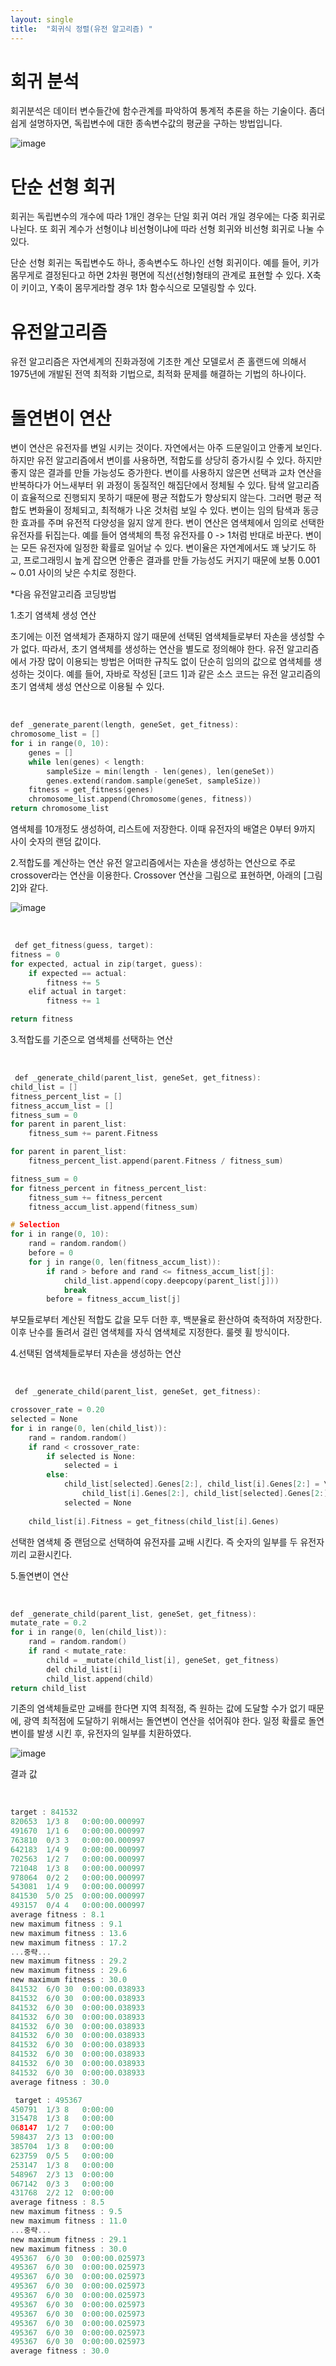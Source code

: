```yaml
---
layout: single
title:  "회귀식 정렬(유전 알고리즘) "
---
```


# 회귀 분석
회귀분석은 데이터 변수들간에 함수관계를 파악하여 통계적 추론을 하는 기술이다.
좀더 쉽게 설명하자면, 독립변수에 대한 종속변수값의 평균을 구하는 방법입니다.

![image](https://img1.daumcdn.net/thumb/R1280x0/?scode=mtistory2&fname=https%3A%2F%2Fblog.kakaocdn.net%2Fdn%2FlsjIi%2FbtqCpQVSDQq%2FcYOKyEDDicbLxIpyDwkZw0%2Fimg.png)

# 단순 선형 회귀
회귀는 독립변수의 개수에 따라 1개인 경우는 단일 회귀 여러 개일 경우에는 다중 회귀로 나뉜다. 또 회귀 계수가 선형이냐 비선형이냐에 따라 선형 회귀와 비선형 회귀로 나눌 수 있다.

단순 선형 회귀는 독립변수도 하나, 종속변수도 하나인 선형 회귀이다. 예를 들어, 키가 몸무게로 결정된다고 하면 2차원 평면에 직선(선형)형태의 관계로 표현할 수 있다. X축이 키이고, Y축이 몸무게라할 경우 1차 함수식으로 모델링할 수 있다.



# 유전알고리즘
유전 알고리즘은 자연세계의 진화과정에 기초한 계산 모델로서 존 홀랜드에 의해서 1975년에 개발된 전역 최적화 기법으로, 최적화 문제를 해결하는 기법의 하나이다.

# 돌연변이 연산
변이 연산은 유전자를 변일 시키는 것이다. 자연에서는 아주 드문일이고 안좋게 보인다. 하지만 유전 알고리즘에서 변이를 사용하면, 적합도를 상당히 증가시킬 수 있다. 하지만 좋지 않은 결과를 만들 가능성도 증가한다.
변이를 사용하지 않은면 선택과 교차 연산을 반복하다가 어느새부터 위 과정이 동질적인 해집단에서 정체될 수 있다. 탐색 알고리즘이 효율적으로 진행되지 못하기 때문에 평균 적합도가 향상되지 않는다. 그러면 평균 적합도 변화율이 정체되고, 최적해가 나온 것처럼 보일 수 있다. 변이는 임의 탐색과 동긍한 효과를 주며 유전적 다양성을 잃지 않게 한다.
변이 연산은 염색체에서 임의로 선택한 유전자를 뒤집는다. 예를 들어 염색체의 특정 유전자를 0 -> 1처럼 반대로 바꾼다. 변이는 모든 유전자에 일정한 확률로 일어날 수 있다. 변이율은 자연계에서도 꽤 낮기도 하고, 프로그래밍시 높게 잡으면 안좋은 결과를 만들 가능성도 커지기 때문에 보통 0.001 ~ 0.01 사이의 낮은 수치로 정한다.

*다음 유전알고리즘 코딩방법

1.초기 염색체 생성 연산

초기에는 이전 염색체가 존재하지 않기 때문에 선택된 염색체들로부터 자손을 생성할 수가 없다. 따라서, 초기 염색체를 생성하는 연산을 별도로 정의해야 한다. 유전 알고리즘에서 가장 많이 이용되는 방법은 어떠한 규칙도 없이 단순히 임의의 값으로 염색체를 생성하는 것이다. 예를 들어, 자바로 작성된 [코드 1]과 같은 소스 코드는 유전 알고리즘의 초기 염색체 생성 연산으로 이용될 수 있다.

<br/>

```c
def _generate_parent(length, geneSet, get_fitness):
chromosome_list = []
for i in range(0, 10):
    genes = []
    while len(genes) < length:
        sampleSize = min(length - len(genes), len(geneSet))
        genes.extend(random.sample(geneSet, sampleSize))
    fitness = get_fitness(genes)
    chromosome_list.append(Chromosome(genes, fitness))
return chromosome_list
```
염색체를 10개정도 생성하여, 리스트에 저장한다. 이때 유전자의 배열은 0부터 9까지 사이 숫자의 랜덤 값이다.

2.적합도를 계산하는 연산
유전 알고리즘에서는 자손을 생성하는 연산으로 주로 crossover라는 연산을 이용한다. Crossover 연산을 그림으로 표현하면, 아래의 [그림 2]와 같다.

![image](https://img1.daumcdn.net/thumb/R1280x0/?scode=mtistory2&fname=http%3A%2F%2Fcfile6.uf.tistory.com%2Fimage%2F2204125057DBC01320BE0C)

<br/>

```c
 def get_fitness(guess, target):
fitness = 0
for expected, actual in zip(target, guess):
    if expected == actual:
        fitness += 5
    elif actual in target:
        fitness += 1

return fitness
```

3.적합도를 기준으로 염색체를 선택하는 연산

<br/>

```c
 def _generate_child(parent_list, geneSet, get_fitness):
child_list = []
fitness_percent_list = []
fitness_accum_list = []
fitness_sum = 0
for parent in parent_list:
    fitness_sum += parent.Fitness

for parent in parent_list:
    fitness_percent_list.append(parent.Fitness / fitness_sum)

fitness_sum = 0
for fitness_percent in fitness_percent_list:
    fitness_sum += fitness_percent
    fitness_accum_list.append(fitness_sum)

# Selection
for i in range(0, 10):
    rand = random.random()
    before = 0
    for j in range(0, len(fitness_accum_list)):
        if rand > before and rand <= fitness_accum_list[j]:
            child_list.append(copy.deepcopy(parent_list[j]))
            break
        before = fitness_accum_list[j]

```

부모들로부터 계산된 적합도 값을 모두 더한 후, 백분율로 환산하여 축적하여 저장한다. 이후 난수를 돌려서 걸린 염색체를 자식 염색체로 지정한다. 룰렛 휠 방식이다.

4.선택된 염색체들로부터 자손을 생성하는 연산

<br/>

```c
 def _generate_child(parent_list, geneSet, get_fitness):

crossover_rate = 0.20
selected = None
for i in range(0, len(child_list)):
    rand = random.random()
    if rand < crossover_rate:
        if selected is None:
            selected = i
        else:
            child_list[selected].Genes[2:], child_list[i].Genes[2:] = \
                child_list[i].Genes[2:], child_list[selected].Genes[2:]
            selected = None
            
    child_list[i].Fitness = get_fitness(child_list[i].Genes)
```

선택한 염색체 중 랜덤으로 선택하여 유전자를 교배 시킨다. 즉 숫자의 일부를 두 유전자끼리 교환시킨다.

5.돌연변이 연산

<br/>

```c
def _generate_child(parent_list, geneSet, get_fitness):
mutate_rate = 0.2
for i in range(0, len(child_list)):
    rand = random.random()
    if rand < mutate_rate:
        child = _mutate(child_list[i], geneSet, get_fitness)
        del child_list[i]
        child_list.append(child)
return child_list
```

기존의 염색체들로만 교배를 한다면 지역 최적점, 즉 원하는 값에 도달할 수가 없기 때문에, 광역 최적점에 도달하기 위해서는 돌연변이 연산을 섞어줘야 한다. 일정 확률로 돌연변이를 발생 시킨 후, 유전자의 일부를 치환하였다.

![image](https://img1.daumcdn.net/thumb/R1280x0/?scode=mtistory2&fname=http%3A%2F%2Fcfile24.uf.tistory.com%2Fimage%2F236D374857DBC2AF2C3A50)

결과 값

<br/>

```c
target : 841532
820653	1/3	8	0:00:00.000997
491670	1/1	6	0:00:00.000997
763810	0/3	3	0:00:00.000997
642183	1/4	9	0:00:00.000997
702563	1/2	7	0:00:00.000997
721048	1/3	8	0:00:00.000997
978064	0/2	2	0:00:00.000997
543081	1/4	9	0:00:00.000997
841530	5/0	25	0:00:00.000997
493157	0/4	4	0:00:00.000997
average fitness : 8.1
new maximum fitness : 9.1
new maximum fitness : 13.6
new maximum fitness : 17.2
...중략...
new maximum fitness : 29.2
new maximum fitness : 29.6
new maximum fitness : 30.0
841532	6/0	30	0:00:00.038933
841532	6/0	30	0:00:00.038933
841532	6/0	30	0:00:00.038933
841532	6/0	30	0:00:00.038933
841532	6/0	30	0:00:00.038933
841532	6/0	30	0:00:00.038933
841532	6/0	30	0:00:00.038933
841532	6/0	30	0:00:00.038933
841532	6/0	30	0:00:00.038933
841532	6/0	30	0:00:00.038933
average fitness : 30.0

 target : 495367
450791	1/3	8	0:00:00
315478	1/3	8	0:00:00
068147	1/2	7	0:00:00
598437	2/3	13	0:00:00
385704	1/3	8	0:00:00
623759	0/5	5	0:00:00
253147	1/3	8	0:00:00
548967	2/3	13	0:00:00
067142	0/3	3	0:00:00
431768	2/2	12	0:00:00
average fitness : 8.5
new maximum fitness : 9.5
new maximum fitness : 11.0
...중략...
new maximum fitness : 29.1
new maximum fitness : 30.0
495367	6/0	30	0:00:00.025973
495367	6/0	30	0:00:00.025973
495367	6/0	30	0:00:00.025973
495367	6/0	30	0:00:00.025973
495367	6/0	30	0:00:00.025973
495367	6/0	30	0:00:00.025973
495367	6/0	30	0:00:00.025973
495367	6/0	30	0:00:00.025973
495367	6/0	30	0:00:00.025973
495367	6/0	30	0:00:00.025973
average fitness : 30.0
```
